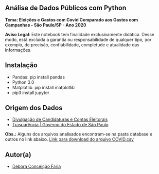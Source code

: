## Análise de Dados Públicos com Python

**Tema: Eleições e Gastos com Covid Comparado aos Gastos com Campanhas - São Paulo/SP - Ano 2020**

**Aviso Legal**: Este notebook tem finalidade exclusivamente didática. Desse modo, está excluída a garantia ou responsabilidade de qualquer tipo, por exemplo, de precisão, confiabilidade, completude e atualidade das informações.

## Instalação
- Pandas: pip install pandas
- Python 3.0
- Matplotlib: pip install matplotlib
- pip3 install jupyter

## Origem dos Dados

- [Divulgação de Candidaturas e Contas Eleitorais](https://divulgacandcontas.tse.jus.br/divulga/#/)
- [Trasparência | Governo do Estado de São Paulo](https://www.saopaulo.sp.gov.br/coronavirus/transparencia/)

**Obs.:** Alguns dos arquivos analisados encontram-se na pasta database e outros no link abaixo.
[Link para download do arquivo COVID.csv](https://drive.google.com/file/d/1ehy7XcVEQX0XPUZTfNpKCS3H598EFpkQ/view?usp=sharing)

## Autor(a) 
- [Debora Conceição Faria](https://www.linkedin.com/in/debora-faria2109/)

